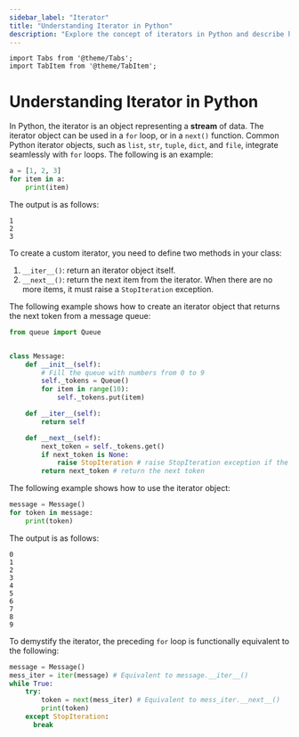 ```yaml
---
sidebar_label: "Iterator"
title: "Understanding Iterator in Python"
description: "Explore the concept of iterators in Python and describe how to create and utilize custom iterator objects."
---
```


```mdx-code-block
import Tabs from '@theme/Tabs';
import TabItem from '@theme/TabItem';
```

# Understanding Iterator in Python

In Python, the iterator is an object representing a **stream** of data. The iterator object can be used in a `for` loop, or in a `next()` function. Common Python iterator objects, such as `list`, `str`, `tuple`, `dict`, and `file`, integrate seamlessly with `for` loops. The following is an example:

```python
a = [1, 2, 3]
for item in a:
    print(item)
```

<codapi-snippet sandbox="python" editor="basic" init-delay="500">
</codapi-snippet>

The output is as follows:

```shell
1
2
3
```

To create a custom iterator, you need to define two methods in your class:

1. `__iter__()`: return an iterator object itself.
2. `__next__()`: return the next item from the iterator. When there are no more items, it must raise a `StopIteration` exception.

The following example shows how to create an iterator object that returns the next token from a message queue:

```python
from queue import Queue


class Message:
    def __init__(self):
        # Fill the queue with numbers from 0 to 9
        self._tokens = Queue()
        for item in range(10):
            self._tokens.put(item)

    def __iter__(self):
        return self

    def __next__(self):
        next_token = self._tokens.get()
        if next_token is None:
            raise StopIteration # raise StopIteration exception if the next_token is marked as None
        return next_token # return the next token
```

The following example shows how to use the iterator object:

```python
message = Message()
for token in message:
    print(token)
```

The output is as follows:

```shell
0
1
2
3
4
5
6
7
8
9
```

To demystify the iterator, the preceding `for` loop is functionally equivalent to the following:

```python
message = Message()
mess_iter = iter(message) # Equivalent to message.__iter__()
while True:
    try:
        token = next(mess_iter) # Equivalent to mess_iter.__next__()
        print(token)
    except StopIteration:
      break
```
